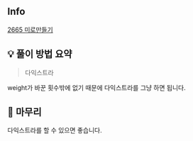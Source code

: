 ## Info
[2665 미로만들기](https://www.acmicpc.net/problem/2665)

## 💡 풀이 방법 요약
> 다익스트라

weight가 바꾼 횟수밖에 없기 때문에 다익스트라를 그냥 하면 됩니다.

## 🙂 마무리
다익스트라를 할 수 있으면 좋습니다.